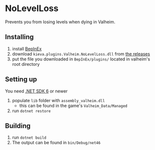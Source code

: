 # NoLevelLoss

Prevents you from losing levels when dying in Valheim.

## Installing

1. install [BepInEx](https://valheim.thunderstore.io/package/denikson/BepInExPack_Valheim)
2. download `kieva.plugins.Valheim.NoLevelLoss.dll` from [the releases](https://github.com/idijt/NoLevelLoss/releases/latest)
3. put the file you downloaded in `BepInEx/plugins/` located in valheim's root directory

## Setting up

You need [.NET SDK 6](https://dotnet.microsoft.com/) or newer

1. populate `lib` folder with `assembly_valheim.dll`
   - this can be found in the game's `Valheim_Data/Managed`
2. run `dotnet restore`

## Building

1. run `dotnet build`
2. The output can be found in `bin/Debug/net46`
